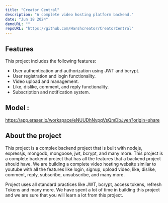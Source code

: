 ```yaml
---
title: "Creator Central"
description: "A complete video hosting platform backend."
date: "Jun 18 2024"
demoURL: ""
repoURL: "https://github.com/Harshcreator/CreatorCentral"
---
```




## Features

This project includes the following features:

- User authentication and authorization using JWT and bcrypt.
- User registration and login functionality.
- Video upload and management.
- Like, dislike, comment, and reply functionality.
- Subscription and notification system.

## Model : 

https://app.eraser.io/workspace/eNUUDhNvpqVsQmDbJyen?origin=share

## About the project

This project is a complex backend project that is built with nodejs, expressjs, mongodb, mongoose, jwt, bcrypt, and many more. This project is a complete backend project that has all the features that a backend project should have. We are building a complete video hosting website similar to youtube with all the features like login, signup, upload video, like, dislike, comment, reply, subscribe, unsubscribe, and many more.

Project uses all standard practices like JWT, bcrypt, access tokens, refresh Tokens and many more. We have spent a lot of time in building this project and we are sure that you will learn a lot from this project.

